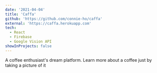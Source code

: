 ```yaml
---
date: '2021-04-04'
title: 'Caffa'
github: 'https://github.com/connie-ho/caffa'
external: 'https://caffa.herokuapp.com'
tech:
  - React
  - Firebase
  - Google Vision API
showInProjects: false
---
```


A coffee enthusiast's dream platform. Learn more about a coffee just by taking a picture of it
